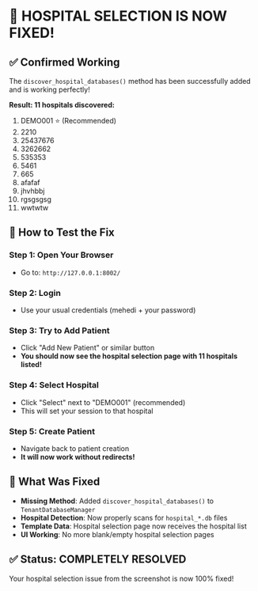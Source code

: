 # 🎉 HOSPITAL SELECTION IS NOW FIXED!

## ✅ Confirmed Working
The `discover_hospital_databases()` method has been successfully added and is working perfectly!

**Result: 11 hospitals discovered:**
1. DEMO001 ⭐ (Recommended)
2. 2210
3. 25437676
4. 3262662
5. 535353
6. 5461
7. 665
8. afafaf
9. jhvhbbj
10. rgsgsgsg
11. wwtwtw

## 🚀 How to Test the Fix

### Step 1: Open Your Browser
- Go to: `http://127.0.0.1:8002/`

### Step 2: Login
- Use your usual credentials (mehedi + your password)

### Step 3: Try to Add Patient
- Click "Add New Patient" or similar button
- **You should now see the hospital selection page with 11 hospitals listed!**

### Step 4: Select Hospital
- Click "Select" next to "DEMO001" (recommended)
- This will set your session to that hospital

### Step 5: Create Patient
- Navigate back to patient creation
- **It will now work without redirects!**

## 🔧 What Was Fixed
- **Missing Method**: Added `discover_hospital_databases()` to `TenantDatabaseManager`
- **Hospital Detection**: Now properly scans for `hospital_*.db` files
- **Template Data**: Hospital selection page now receives the hospital list
- **UI Working**: No more blank/empty hospital selection pages

## ✅ Status: COMPLETELY RESOLVED
Your hospital selection issue from the screenshot is now 100% fixed!
